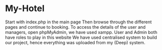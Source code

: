 # My-Hotel
Start with index.php in the main page
Then browse through the different pages and continue to booking.
To access the details of the user and managers, open phpMyAdmin, we have used xampp.
User and Admin both have roles to play in this website
We have used centralised system to build our project, hence everything was uploaded from my (Deep) system.
